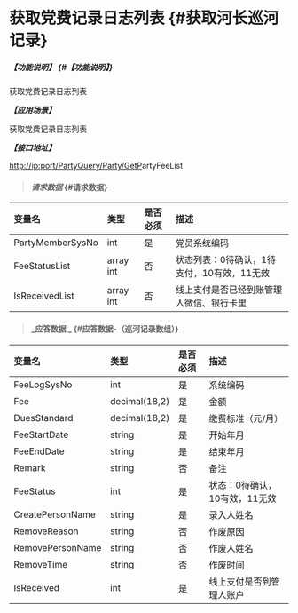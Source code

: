 # 获取党费记录日志列表 {#获取河长巡河记录}

##### _【功能说明】_ {#【功能说明】}

获取党费记录日志列表

_**【应用场景】**_

获取党费记录日志列表

_**【接口地址】**_

[http://ip:port/PartyQuery/Party/GetP](http://ip:port/HMQuery/PatrolRiver/GetPatrolRivers)artyFeeList

> #### _请求数据_ {#请求数据}

| 变量名 | 类型 | 是否必须 | 描述 |
| :--- | :--- | :--- | :--- |
| PartyMemberSysNo | int | 是 | 党员系统编码 |
| FeeStatusList | array int | 否 | 状态列表：0待确认，1待支付，10有效，11无效 |
| IsReceivedList | array int | 否 | 线上支付是否已经到账管理人微信、银行卡里|


> #### _应答数据 _ {#应答数据-（巡河记录数组）}

| 变量名 | 类型 | 是否必须 | 描述 |
| :--- | :--- | :--- | :--- |
| FeeLogSysNo | int | 是 | 系统编码 |
| Fee | decimal\(18,2\) | 是 | 金额 |
| DuesStandard | decimal\(18,2\) | 是 | 缴费标准（元/月） |
| FeeStartDate | string | 是 | 开始年月 |
| FeeEndDate | string | 是 | 结束年月 |
| Remark | string | 否 | 备注 |
| FeeStatus | int | 是 | 状态：0待确认，10有效，11无效 |
| CreatePersonName | string | 是 | 录入人姓名 |
| RemoveReason | string | 否 | 作废原因 |
| RemovePersonName | string | 否 | 作废人姓名 |
| RemoveTime | string | 否 | 作废时间 |
| IsReceived| int | 是 | 线上支付是否到管理人账户 |

